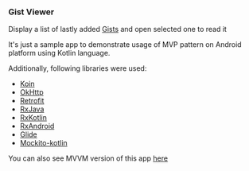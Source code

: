 ### Gist Viewer
Display a list of lastly added [Gists](https://gist.github.com/discover) and open selected one to read it

It's just a sample app to demonstrate usage of MVP pattern on Android platform using Kotlin language.

Additionally, following libraries were used:
- [Koin](https://github.com/InsertKoinIO/koin)
- [OkHttp](https://github.com/square/okhttp)
- [Retrofit](https://github.com/square/retrofit)
- [RxJava](https://github.com/ReactiveX/RxJava)
- [RxKotlin](https://github.com/ReactiveX/RxKotlin)
- [RxAndroid](https://github.com/ReactiveX/RxAndroid)
- [Glide](https://github.com/bumptech/glide)
- [Mockito-kotlin](https://github.com/nhaarman/mockito-kotlin)

You can also see MVVM version of this app [here](https://github.com/demba003/GistViewer/tree/mvvm)

